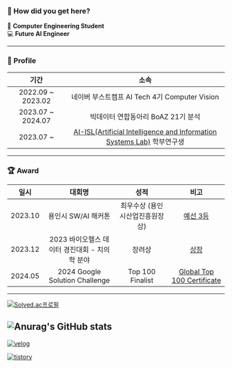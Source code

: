 ### 👋 How did you get here? 
🚞 **Computer Engineering Student** \
💻 **Future AI Engineer**

---

### 📝 Profile
|기간|소속|
|:----:|:----:|
|2022.09 ~ 2023.02|네이버 부스트캠프 AI Tech 4기 Computer Vision|
|2023.07 ~ 2024.07|빅데이터 연합동아리 BoAZ 21기 분석|
|2023.07 ~|[AI-ISL(Artificial Intelligence and Information Systems Lab)](https://albert-no.github.io/) 학부연구생|

---

### 🏆 Award
|일시|대회명|성적|비고|
|:----:|:----:|:----:|:----:|
|2023.10|용인시 SW/AI 해커톤| 최우수상 (용인시산업진흥원장상) |[예선 3등](https://dacon-images.s3.ap-northeast-2.amazonaws.com/datafiles/236161/236161-4-434759.pdf)|
|2023.12|2023 바이오헬스 데이터 경진대회 - 치의학 분야|장려상|[상장](https://drive.google.com/file/d/1aPAEGs_W4mPM5y85E8EFNMk1V0EuQtwh/view?usp=sharing)|
|2024.05|2024 Google Solution Challenge|Top 100 Finalist|[Global Top 100 Certificate](https://drive.google.com/file/d/1DL0WGNWEAbC2ZuHfrLVQVhsVoPGOUYmi/view?usp=drive_link)|



---

[![Solved.ac프로필](http://mazassumnida.wtf/api/generate_badge?boj=quasar0529)](https://solved.ac/quasar0529)


![Anurag's GitHub stats](https://github-readme-stats.vercel.app/api?username=quasar529&show_icons=true)
---
<a href="https://velog.io/@quasar529">![velog](https://img.shields.io/badge/velog-ffffff?style=for-the-badge&logo=velog&logoColor=brightgreen)</a>

<a href="https://quasar529.tistory.com">![tistory](https://img.shields.io/badge/tistory-000000?style=for-the-badge&logo=tistory&logoColor=orange)</a>
